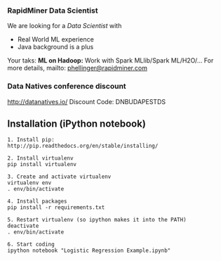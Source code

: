 ### RapidMiner Data Scientist
We are looking for a *Data Scientist* with

 * Real World ML experience
 * Java background is a plus

Your taks: **ML on Hadoop:** Work with Spark MLlib/Spark ML/H2O/...
For more details, mailto: phellinger@rapidminer.com

### Data Natives conference discount
http://datanatives.io/
Discount Code: DNBUDAPESTDS

## Installation (iPython notebook)
````
1. Install pip:
http://pip.readthedocs.org/en/stable/installing/

2. Install virtualenv
pip install virtualenv

3. Create and activate virtualenv
virtualenv env
. env/bin/activate

4. Install packages
pip install -r requirements.txt

5. Restart virtualenv (so ipython makes it into the PATH)
deactivate
. env/bin/activate

6. Start coding
ipython notebook "Logistic Regression Example.ipynb"
````
